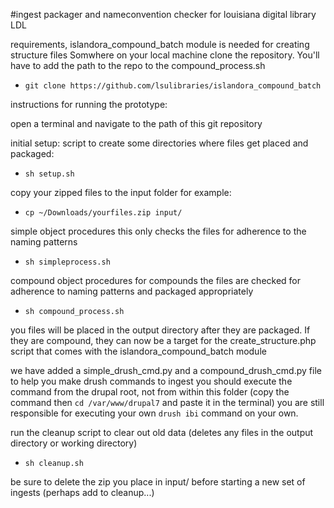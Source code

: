 #ingest packager and nameconvention checker for louisiana digital library LDL

requirements, islandora_compound_batch module is needed for creating structure files
Somwhere on your local machine clone the repository. You'll have to add the path to the repo to the compound_process.sh

- ```git clone https://github.com/lsulibraries/islandora_compound_batch```


instructions for running the prototype:

open a terminal and navigate to the path of this git repository


initial setup: script to create some directories where files get placed and packaged:

- ```sh setup.sh```

copy your zipped files to the input folder
for example:

- ```cp ~/Downloads/yourfiles.zip input/```

simple object procedures 
this only checks the files for adherence to the naming patterns
- ```sh simpleprocess.sh```

compound object procedures
for compounds the files are checked for adherence to naming patterns and packaged appropriately
- ```sh compound_process.sh```


you files will be placed in the output directory after they are packaged. If they are compound, they can now be a target for the create_structure.php script that comes with the islandora_compound_batch module

we have added a simple_drush_cmd.py and a compound_drush_cmd.py file to help you make drush commands to ingest you should execute the command from the drupal root, not from within this folder (copy the command then ```cd /var/www/drupal7``` and paste it in the terminal) you are still responsible for executing your own ```drush ibi``` command on your own.

run the cleanup script to clear out old data (deletes any files in the output directory or working directory)
- ```sh cleanup.sh```

be sure to delete the zip you place in input/ before starting a new set of ingests (perhaps add to cleanup...)
